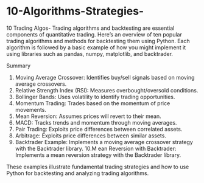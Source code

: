 # 10-Algorithms-Strategies-




10 Trading Algos-
Trading algorithms and backtesting are essential components of quantitative trading. Here’s an overview of ten popular trading algorithms and methods for backtesting them using Python. Each algorithm is followed by a basic example of how you might implement it using libraries such as pandas, numpy, matplotlib, and backtrader.



Summary
1. Moving Average Crossover: Identifies buy/sell signals based on moving average crossovers.
2. Relative Strength Index (RSI): Measures overbought/oversold conditions.
3. Bollinger Bands: Uses volatility to identify trading opportunities.
4. Momentum Trading: Trades based on the momentum of price movements.
5. Mean Reversion: Assumes prices will revert to their mean.
6. MACD: Tracks trends and momentum through moving averages.
7. Pair Trading: Exploits price differences between correlated assets.
8. Arbitrage: Exploits price differences between similar assets.
9. Backtrader Example: Implements a moving average crossover strategy with the Backtrader library.
10.M ean Reversion with Backtrader: Implements a mean reversion strategy with the Backtrader library.



These examples illustrate fundamental trading strategies and how to use Python for backtesting and analyzing trading algorithms.
